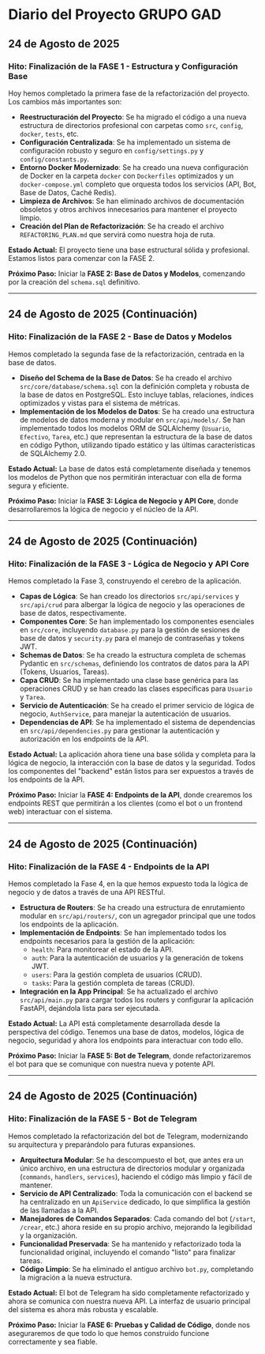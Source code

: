 # Diario del Proyecto GRUPO GAD

## 24 de Agosto de 2025

### Hito: Finalización de la FASE 1 - Estructura y Configuración Base

Hoy hemos completado la primera fase de la refactorización del proyecto. Los cambios más importantes son:

*   **Reestructuración del Proyecto**: Se ha migrado el código a una nueva estructura de directorios profesional con carpetas como `src`, `config`, `docker`, `tests`, etc.
*   **Configuración Centralizada**: Se ha implementado un sistema de configuración robusto y seguro en `config/settings.py` y `config/constants.py`.
*   **Entorno Docker Modernizado**: Se ha creado una nueva configuración de Docker en la carpeta `docker` con `Dockerfiles` optimizados y un `docker-compose.yml` completo que orquesta todos los servicios (API, Bot, Base de Datos, Caché Redis).
*   **Limpieza de Archivos**: Se han eliminado archivos de documentación obsoletos y otros archivos innecesarios para mantener el proyecto limpio.
*   **Creación del Plan de Refactorización**: Se ha creado el archivo `REFACTORING_PLAN.md` que servirá como nuestra hoja de ruta.

**Estado Actual:** El proyecto tiene una base estructural sólida y profesional. Estamos listos para comenzar con la FASE 2.

**Próximo Paso:** Iniciar la **FASE 2: Base de Datos y Modelos**, comenzando por la creación del `schema.sql` definitivo.

---

## 24 de Agosto de 2025 (Continuación)

### Hito: Finalización de la FASE 2 - Base de Datos y Modelos

Hemos completado la segunda fase de la refactorización, centrada en la base de datos.

*   **Diseño del Schema de la Base de Datos**: Se ha creado el archivo `src/core/database/schema.sql` con la definición completa y robusta de la base de datos en PostgreSQL. Esto incluye tablas, relaciones, índices optimizados y vistas para el sistema de métricas.
*   **Implementación de los Modelos de Datos**: Se ha creado una estructura de modelos de datos moderna y modular en `src/api/models/`. Se han implementado todos los modelos ORM de SQLAlchemy (`Usuario`, `Efectivo`, `Tarea`, etc.) que representan la estructura de la base de datos en código Python, utilizando tipado estático y las últimas características de SQLAlchemy 2.0.

**Estado Actual:** La base de datos está completamente diseñada y tenemos los modelos de Python que nos permitirán interactuar con ella de forma segura y eficiente.

**Próximo Paso:** Iniciar la **FASE 3: Lógica de Negocio y API Core**, donde desarrollaremos la lógica de negocio y el núcleo de la API.

---

## 24 de Agosto de 2025 (Continuación)

### Hito: Finalización de la FASE 3 - Lógica de Negocio y API Core

Hemos completado la Fase 3, construyendo el cerebro de la aplicación.

*   **Capas de Lógica**: Se han creado los directorios `src/api/services` y `src/api/crud` para albergar la lógica de negocio y las operaciones de base de datos, respectivamente.
*   **Componentes Core**: Se han implementado los componentes esenciales en `src/core`, incluyendo `database.py` para la gestión de sesiones de base de datos y `security.py` para el manejo de contraseñas y tokens JWT.
*   **Schemas de Datos**: Se ha creado la estructura completa de schemas Pydantic en `src/schemas`, definiendo los contratos de datos para la API (Tokens, Usuarios, Tareas).
*   **Capa CRUD**: Se ha implementado una clase base genérica para las operaciones CRUD y se han creado las clases específicas para `Usuario` y `Tarea`.
*   **Servicio de Autenticación**: Se ha creado el primer servicio de lógica de negocio, `AuthService`, para manejar la autenticación de usuarios.
*   **Dependencias de API**: Se ha implementado el sistema de dependencias en `src/api/dependencies.py` para gestionar la autenticación y autorización en los endpoints de la API.

**Estado Actual:** La aplicación ahora tiene una base sólida y completa para la lógica de negocio, la interacción con la base de datos y la seguridad. Todos los componentes del "backend" están listos para ser expuestos a través de los endpoints de la API.

**Próximo Paso:** Iniciar la **FASE 4: Endpoints de la API**, donde crearemos los endpoints REST que permitirán a los clientes (como el bot o un frontend web) interactuar con el sistema.

---

## 24 de Agosto de 2025 (Continuación)

### Hito: Finalización de la FASE 4 - Endpoints de la API

Hemos completado la Fase 4, en la que hemos expuesto toda la lógica de negocio y de datos a través de una API RESTful.

*   **Estructura de Routers**: Se ha creado una estructura de enrutamiento modular en `src/api/routers/`, con un agregador principal que une todos los endpoints de la aplicación.
*   **Implementación de Endpoints**: Se han implementado todos los endpoints necesarios para la gestión de la aplicación:
    *   `health`: Para monitorear el estado de la API.
    *   `auth`: Para la autenticación de usuarios y la generación de tokens JWT.
    *   `users`: Para la gestión completa de usuarios (CRUD).
    *   `tasks`: Para la gestión completa de tareas (CRUD).
*   **Integración en la App Principal**: Se ha actualizado el archivo `src/api/main.py` para cargar todos los routers y configurar la aplicación FastAPI, dejándola lista para ser ejecutada.

**Estado Actual:** La API está completamente desarrollada desde la perspectiva del código. Tenemos una base de datos, modelos, lógica de negocio, seguridad y ahora los endpoints para interactuar con todo ello.

**Próximo Paso:** Iniciar la **FASE 5: Bot de Telegram**, donde refactorizaremos el bot para que se comunique con nuestra nueva y potente API.

---

## 24 de Agosto de 2025 (Continuación)

### Hito: Finalización de la FASE 5 - Bot de Telegram

Hemos completado la refactorización del bot de Telegram, modernizando su arquitectura y preparándolo para futuras expansiones.

*   **Arquitectura Modular**: Se ha descompuesto el bot, que antes era un único archivo, en una estructura de directorios modular y organizada (`commands`, `handlers`, `services`), haciendo el código más limpio y fácil de mantener.
*   **Servicio de API Centralizado**: Toda la comunicación con el backend se ha centralizado en un `ApiService` dedicado, lo que simplifica la gestión de las llamadas a la API.
*   **Manejadores de Comandos Separados**: Cada comando del bot (`/start`, `/crear`, etc.) ahora reside en su propio archivo, mejorando la legibilidad y la organización.
*   **Funcionalidad Preservada**: Se ha mantenido y refactorizado toda la funcionalidad original, incluyendo el comando "listo" para finalizar tareas.
*   **Código Limpio**: Se ha eliminado el antiguo archivo `bot.py`, completando la migración a la nueva estructura.

**Estado Actual:** El bot de Telegram ha sido completamente refactorizado y ahora se comunica con nuestra nueva API. La interfaz de usuario principal del sistema es ahora más robusta y escalable.

**Próximo Paso:** Iniciar la **FASE 6: Pruebas y Calidad de Código**, donde nos aseguraremos de que todo lo que hemos construido funcione correctamente y sea fiable.
